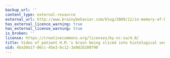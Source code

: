```yaml
---
backup_url: ''
content_type: external-resource
external_url: http://www.brainybehavior.com/blog/2009/12/in-memory-of-h-m-live-video/
has_external_licence_warning: true
has_external_license_warning: true
is_broken: ''
license: https://creativecommons.org/licenses/by-nc-sa/4.0/
title: Video of patient H.M.'s brain being sliced into histological sections
uid: 4ba30a17-06cc-45e3-bc12-3a9d2b280790
---
```

